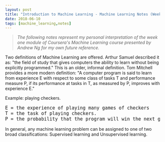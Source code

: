 ```yaml
---
layout: post
title: "Introduction to Machine Learning - Machine Learning Notes (Week 1)"
date: 2018-06-10
tags: [machine_learning,notes]
---
```


> <i>The following notes represent my personal interpretation of the week one module of Coursera's Machine Learning course presented by Andrew Ng for my own future reference.</i>

Two definitions of Machine Learning are offered. Arthur Samuel described it as: "the field of study that gives computers the ability to learn without being explicitly programmed." This is an older, informal definition.
Tom Mitchell provides a more modern definition: "A computer program is said to learn from experience E with respect to some class of tasks T and performance measure P, if its performance at tasks in T, as measured by P, improves with experience E."

Example: playing checkers.
<pre style="font-size: 15px;">
E = the experience of playing many games of checkers
T = the task of playing checkers.
P = the probability that the program will win the next game.
</pre>

In general, any machine learning problem can be assigned to one of two broad classifications:
Supervised learning and Unsupervised learning.